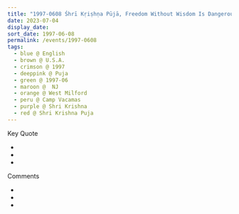 ```yaml
---
title: "1997-0608 Śhrī Kṛiṣhṇa Pūjā, Freedom Without Wisdom Is Dangerous, Camp Vacamas, 256 Macopin Road, West Milford, NJ, U.S.A."
date: 2023-07-04
display_date: 
sort_date: 1997-06-08
permalink: /events/1997-0608
tags:
  - blue @ English
  - brown @ U.S.A.
  - crimson @ 1997
  - deeppink @ Puja
  - green @ 1997-06
  - maroon @  NJ
  - orange @ West Milford
  - peru @ Camp Vacamas
  - purple @ Shri Krishna
  - red @ Shri Krishna Puja
---
```


<div class="main">
  <div class="wave-list">
    <div class="title">
      <div class="text" style="--color: green">
        Key Quote
      </div>
    </div>
    <ul class="list">
        <li class="item" data-color-BlanchedAlmond>
        </li>
        <li class="item" style="--color: Lavender">
        </li>
        <li class="item" style="--color: BlanchedAlmond">
        </li>
      </ul>
  </div>
</div>

<div class="main">
  <div class="wave-list">
    <div class="title">
      <div class="text" style="--color: green">
        Comments
      </div>
    </div>
    <ul class="list">
        <li class="item" data-color-Ivory>
        </li>
        <li class="item" style="--color: PaleTurquiose">
        </li>
        <li class="item" style="--color: Ivory">
        </li>
      </ul>
  </div>
</div>